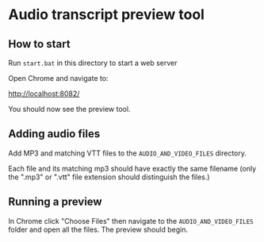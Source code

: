 # Audio transcript preview tool

## How to start

Run `start.bat` in this directory to start a web server

Open Chrome and navigate to:

[http://localhost:8082/](http://localhost:8082/)

You should now see the preview tool.

## Adding audio files

Add MP3 and matching VTT files to the `AUDIO_AND_VIDEO_FILES` directory.

Each file and its matching mp3 should have exactly the same
 filename (only the ".mp3" or ".vtt" file extension should
  distinguish the files.)

## Running a preview

In Chrome click "Choose Files" then navigate to the 
 `AUDIO_AND_VIDEO_FILES` folder and open all the files. The preview should begin.